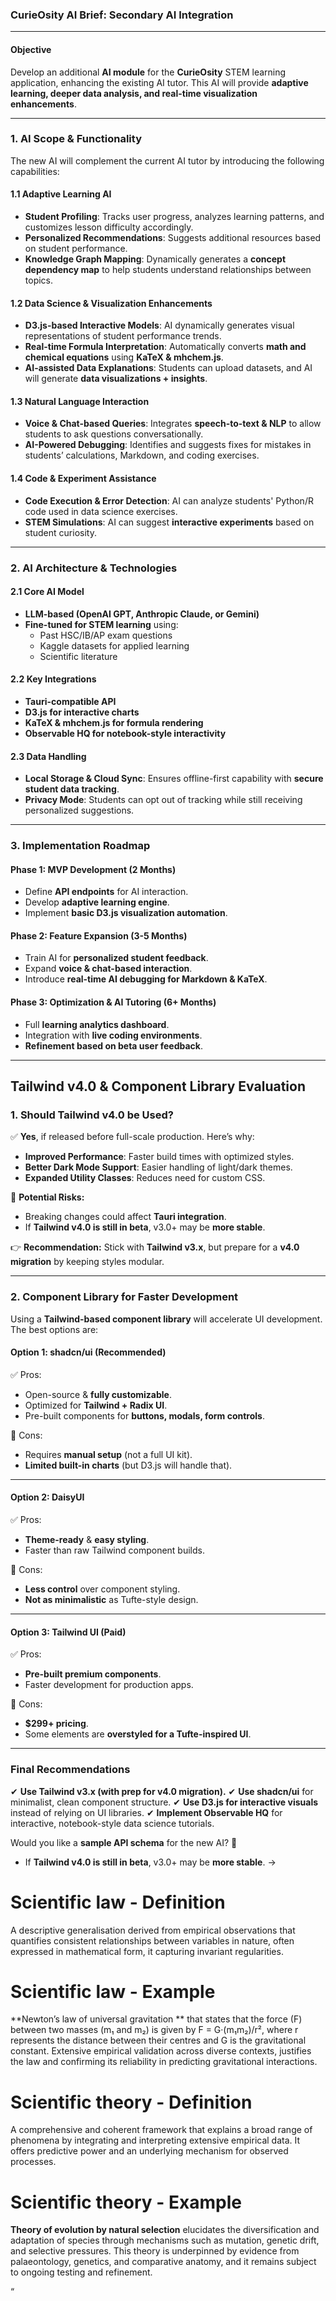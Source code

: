 ### **CurieOsity AI Brief: Secondary AI Integration**
---
#### **Objective**
Develop an additional **AI module** for the **CurieOsity** STEM learning application, enhancing the existing AI tutor. This AI will provide **adaptive learning, deeper data analysis, and real-time visualization enhancements**.

---

### **1. AI Scope & Functionality**
The new AI will complement the current AI tutor by introducing the following capabilities:

#### **1.1 Adaptive Learning AI**
- **Student Profiling**: Tracks user progress, analyzes learning patterns, and customizes lesson difficulty accordingly.
- **Personalized Recommendations**: Suggests additional resources based on student performance.
- **Knowledge Graph Mapping**: Dynamically generates a **concept dependency map** to help students understand relationships between topics.

#### **1.2 Data Science & Visualization Enhancements**
- **D3.js-based Interactive Models**: AI dynamically generates visual representations of student performance trends.
- **Real-time Formula Interpretation**: Automatically converts **math and chemical equations** using **KaTeX & mhchem.js**.
- **AI-assisted Data Explanations**: Students can upload datasets, and AI will generate **data visualizations + insights**.

#### **1.3 Natural Language Interaction**
- **Voice & Chat-based Queries**: Integrates **speech-to-text & NLP** to allow students to ask questions conversationally.
- **AI-Powered Debugging**: Identifies and suggests fixes for mistakes in students’ calculations, Markdown, and coding exercises.

#### **1.4 Code & Experiment Assistance**
- **Code Execution & Error Detection**: AI can analyze students' Python/R code used in data science exercises.
- **STEM Simulations**: AI can suggest **interactive experiments** based on student curiosity.

---

### **2. AI Architecture & Technologies**
#### **2.1 Core AI Model**
- **LLM-based (OpenAI GPT, Anthropic Claude, or Gemini)**
- **Fine-tuned for STEM learning** using:
  - Past HSC/IB/AP exam questions
  - Kaggle datasets for applied learning
  - Scientific literature

#### **2.2 Key Integrations**
- **Tauri-compatible API**
- **D3.js for interactive charts**
- **KaTeX & mhchem.js for formula rendering**
- **Observable HQ for notebook-style interactivity**

#### **2.3 Data Handling**
- **Local Storage & Cloud Sync**: Ensures offline-first capability with **secure student data tracking**.
- **Privacy Mode**: Students can opt out of tracking while still receiving personalized suggestions.

---

### **3. Implementation Roadmap**
#### **Phase 1: MVP Development (2 Months)**
- Define **API endpoints** for AI interaction.
- Develop **adaptive learning engine**.
- Implement **basic D3.js visualization automation**.

#### **Phase 2: Feature Expansion (3-5 Months)**
- Train AI for **personalized student feedback**.
- Expand **voice & chat-based interaction**.
- Introduce **real-time AI debugging for Markdown & KaTeX**.

#### **Phase 3: Optimization & AI Tutoring (6+ Months)**
- Full **learning analytics dashboard**.
- Integration with **live coding environments**.
- **Refinement based on beta user feedback**.

---

## **Tailwind v4.0 & Component Library Evaluation**
### **1. Should Tailwind v4.0 be Used?**
✅ **Yes**, if released before full-scale production. Here’s why:
- **Improved Performance**: Faster build times with optimized styles.
- **Better Dark Mode Support**: Easier handling of light/dark themes.
- **Expanded Utility Classes**: Reduces need for custom CSS.

🛑 **Potential Risks:**
- Breaking changes could affect **Tauri integration**.
- If **Tailwind v4.0 is still in beta**, v3.0+ may be **more stable**.

👉 **Recommendation:** Stick with **Tailwind v3.x**, but prepare for a **v4.0 migration** by keeping styles modular.

---

### **2. Component Library for Faster Development**
Using a **Tailwind-based component library** will accelerate UI development. The best options are:

#### **Option 1: shadcn/ui (Recommended)**
✅ Pros:
- Open-source & **fully customizable**.
- Optimized for **Tailwind + Radix UI**.
- Pre-built components for **buttons, modals, form controls**.

🛑 Cons:
- Requires **manual setup** (not a full UI kit).
- **Limited built-in charts** (but D3.js will handle that).

---
#### **Option 2: DaisyUI**
✅ Pros:
- **Theme-ready** & **easy styling**.
- Faster than raw Tailwind component builds.

🛑 Cons:
- **Less control** over component styling.
- **Not as minimalistic** as Tufte-style design.

---
#### **Option 3: Tailwind UI (Paid)**
✅ Pros:
- **Pre-built premium components**.
- Faster development for production apps.

🛑 Cons:
- **$299+ pricing**.
- Some elements are **overstyled for a Tufte-inspired UI**.

---

### **Final Recommendations**
✔ **Use Tailwind v3.x (with prep for v4.0 migration).**
✔ **Use shadcn/ui** for minimalist, clean component structure.
✔ **Use D3.js for interactive visuals** instead of relying on UI libraries.
✔ **Implement Observable HQ** for interactive, notebook-style data science tutorials.

Would you like a **sample API schema** for the new AI? 🚀

- If **Tailwind v4.0 is still in beta**, v3.0+ may be **more stable**.
->

# Scientific law - Definition
A descriptive generalisation derived from empirical observations that quantifies consistent relationships between variables in nature, often expressed in mathematical form, it capturing invariant regularities.

# Scientific law - Example
**Newton’s law of universal gravitation ** that states that the force (F) between two masses (m₁ and m₂) is given by F = G·(m₁m₂)/r², where r represents the distance between their centres and G is the gravitational constant. Extensive empirical validation across diverse contexts, justifies the law and confirming its reliability in predicting gravitational interactions.

# Scientific theory - Definition
A comprehensive and coherent framework that explains a broad range of phenomena by integrating and interpreting extensive empirical data. It offers predictive power and an underlying mechanism for observed processes.

#  Scientific theory - Example
**Theory of evolution by natural selection** elucidates the diversification and adaptation of species through mechanisms such as mutation, genetic drift, and selective pressures. This theory is underpinned by evidence from palaeontology, genetics, and comparative anatomy, and it remains subject to ongoing testing and refinement.

“
